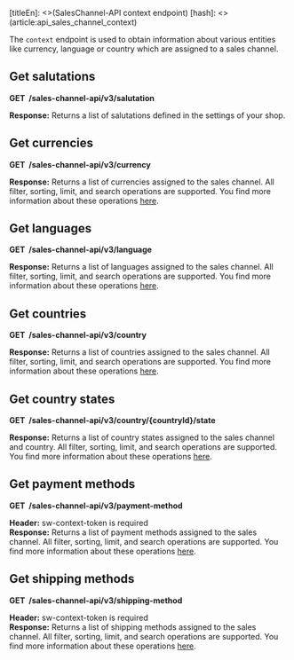 [titleEn]: <>(SalesChannel-API context endpoint)
[hash]: <>(article:api_sales_channel_context)

The `context` endpoint is used to obtain information about various entities like currency, language or country which are assigned to a
sales channel.

## Get salutations

**GET  /sales-channel-api/v3/salutation**

**Response:** Returns a list of salutations defined in the settings of your shop.

## Get currencies

**GET  /sales-channel-api/v3/currency**

**Response:** Returns a list of currencies assigned to the sales channel.
All filter, sorting, limit, and search operations are supported.
You find more information about these operations [here](./050-filter-search-limit.md).

## Get languages

**GET  /sales-channel-api/v3/language**

**Response:** Returns a list of languages assigned to the sales channel.
All filter, sorting, limit, and search operations are supported.
You find more information about these operations [here](./050-filter-search-limit.md).

## Get countries

**GET  /sales-channel-api/v3/country**

**Response:** Returns a list of countries assigned to the sales channel.
All filter, sorting, limit, and search operations are supported.
You find more information about these operations [here](./050-filter-search-limit.md).

## Get country states

**GET  /sales-channel-api/v3/country/{countryId}/state**

**Response:** Returns a list of country states assigned to the sales channel and country.
All filter, sorting, limit, and search operations are supported.
You find more information about these operations [here](./050-filter-search-limit.md).

## Get payment methods

**GET  /sales-channel-api/v3/payment-method**

**Header:** sw-context-token is required  
**Response:** Returns a list of payment methods assigned to the sales channel.
All filter, sorting, limit, and search operations are supported.
You find more information about these operations [here](./050-filter-search-limit.md).

## Get shipping methods

**GET  /sales-channel-api/v3/shipping-method**

**Header:** sw-context-token is required  
**Response:** Returns a list of shipping methods assigned to the sales channel.
All filter, sorting, limit, and search operations are supported.
You find more information about these operations [here](./050-filter-search-limit.md).
